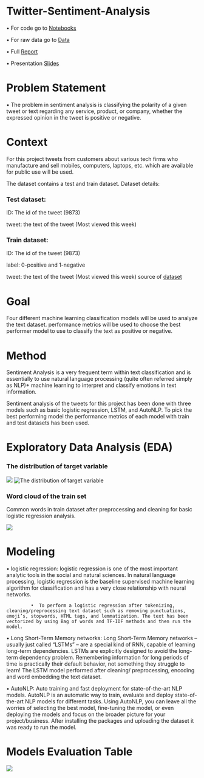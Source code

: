 # Twitter-Sentiment-Analysis
•	For code go to [Notebooks](https://github.com/m-nosrati/Twitter-Sentiment-Analysis/tree/main/notebooks)

•	For raw data go to [Data](https://github.com/m-nosrati/Twitter-Sentiment-Analysis/tree/main/Data)

•	Full [Report]()

•	Presentation [Slides](https://github.com/m-nosrati/Twitter-Sentiment-Analysis/blob/main/Final%20Capstone%20Presentation..pdf)

# Problem Statement

▪ The problem in sentiment analysis is classifying the
polarity of a given tweet or text regarding any service,
product, or company, whether the expressed opinion in
the tweet is positive or negative. 

# Context

For this project tweets from customers about various tech firms who manufacture and sell mobiles, computers, laptops, etc. which are available for public use will be used. 

The dataset contains a test and train dataset. Dataset details:

### Test dataset:

ID: The id of the tweet (9873)

tweet: the text of the tweet (Most viewed this week)

### Train dataset:

ID: The id of the tweet (9873)

label: 0-positive and 1-negative

tweet: the text of the tweet (Most viewed this week)
source of [dataset](https://www.kaggle.com/sureshmecad/identify-the-sentiments-analytics-vidhya?select=train.csv)

# Goal


Four different machine learning classification models will be used to analyze the text dataset.
performance metrics will be used to choose the best performer model to use to classify the text as positive or negative. 

# Method
Sentiment Analysis is a very frequent term within text classification and is essentially to use natural language processing (quite often referred simply as NLP)+ machine learning to interpret and classify emotions in text information.

Sentiment analysis of the tweets for this project has been done with three models such as basic logistic regression, LSTM, and AutoNLP. 
To pick the best performing model the performance metrics of each model with train and test datasets has been used. 

# Exploratory Data Analysis (EDA)

### The distribution of target variable

![](images/Distribution%20of%20the%20target%20variable.png)
![The distribution of target variable ](images/eda.png)

### Word cloud of the train set

Common words in train dataset after preprocessing and cleaning for basic logistic regression analysis. 

![](images/word_cloud.png)


#
# Modeling
•	logistic regression: logistic regression is one of the most important analytic tools in the social and natural sciences. In natural language processing, logistic regression is the baseline supervised machine learning algorithm for classification and has a very close relationship with neural networks.

	         •	To perform a logistic regression after tokenizing, cleaning/preprocessing text dataset such as removing punctuations, emoji’s, stopwords, HTML tags, and lemmatization. The text has been vectorized by using Bag of words and TF-IDF methods and then run the model.

•	 Long Short-Term Memory networks: Long Short-Term Memory networks – usually just called “LSTMs” – are a special kind of RNN, capable of learning long-term dependencies. LSTMs are explicitly designed to avoid the long-term dependency problem. Remembering information for long periods of time is practically their default behavior, not something they struggle to learn! The LSTM model performed after cleaning/ preprocessing, encoding and word embedding the text dataset. 

•   AutoNLP: Auto training and fast deployment for state-of-the-art NLP models. AutoNLP is an automatic way to train, evaluate and deploy state-of-the-art NLP models for different tasks. Using AutoNLP, you can leave all the worries of selecting the best model, fine-tuning the model, or even deploying the models and focus on the broader picture for your project/business. After installing the packages and uploading the dataset it was ready to run the model.


# Models Evaluation Table 

![](images/Table.JPG)






